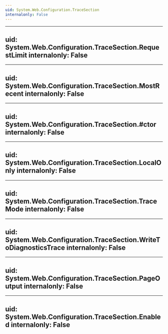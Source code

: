 ```yaml
---
uid: System.Web.Configuration.TraceSection
internalonly: False
---
```


---
uid: System.Web.Configuration.TraceSection.RequestLimit
internalonly: False
---

---
uid: System.Web.Configuration.TraceSection.MostRecent
internalonly: False
---

---
uid: System.Web.Configuration.TraceSection.#ctor
internalonly: False
---

---
uid: System.Web.Configuration.TraceSection.LocalOnly
internalonly: False
---

---
uid: System.Web.Configuration.TraceSection.TraceMode
internalonly: False
---

---
uid: System.Web.Configuration.TraceSection.WriteToDiagnosticsTrace
internalonly: False
---

---
uid: System.Web.Configuration.TraceSection.PageOutput
internalonly: False
---

---
uid: System.Web.Configuration.TraceSection.Enabled
internalonly: False
---
